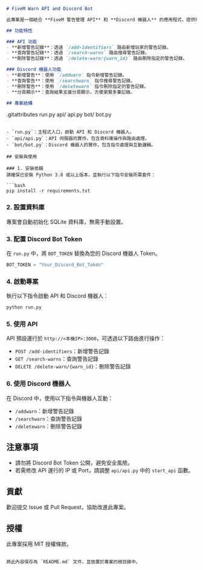 ```markdown
# FiveM Warn API and Discord Bot

此專案是一個結合 **FiveM 警告管理 API** 和 **Discord 機器人** 的應用程式，提供玩家警告記錄的新增、查詢與刪除功能。

## 功能特性

### API 功能
- **新增警告記錄**：透過 `/add-identifiers` 路由新增玩家的警告記錄。
- **查詢警告記錄**：透過 `/search-warns` 路由搜尋警告記錄。
- **刪除警告記錄**：透過 `/delete-warn/{warn_id}` 路由刪除指定的警告記錄。

### Discord 機器人功能
- **新增警告**：使用 `/addwarn` 指令新增警告記錄。
- **查詢警告**：使用 `/searchwarn` 指令搜尋警告記錄。
- **刪除警告**：使用 `/deletewarn` 指令刪除指定的警告記錄。
- **分頁顯示**：查詢結果支援分頁顯示，方便瀏覽多筆記錄。

## 專案結構

```
.gitattributes
run.py
api/
    api.py
bot/
    bot.py
```

- `run.py`：主程式入口，啟動 API 和 Discord 機器人。
- `api/api.py`：API 伺服器的實作，包含資料庫操作與路由處理。
- `bot/bot.py`：Discord 機器人的實作，包含指令處理與互動邏輯。

## 安裝與使用

### 1. 安裝依賴
請確保已安裝 Python 3.8 或以上版本，並執行以下指令安裝所需套件：

```bash
pip install -r requirements.txt
```

### 2. 設置資料庫
專案會自動初始化 SQLite 資料庫，無需手動設置。

### 3. 配置 Discord Bot Token
在 `run.py` 中，將 `BOT_TOKEN` 替換為您的 Discord 機器人 Token。

```python
BOT_TOKEN = "Your_Discord_Bot_Token"
```

### 4. 啟動專案
執行以下指令啟動 API 和 Discord 機器人：

```bash
python run.py
```

### 5. 使用 API
API 預設運行於 `http://<本機IP>:3000`，可透過以下路由進行操作：
- `POST /add-identifiers`：新增警告記錄
- `GET /search-warns`：查詢警告記錄
- `DELETE /delete-warn/{warn_id}`：刪除警告記錄

### 6. 使用 Discord 機器人
在 Discord 中，使用以下指令與機器人互動：
- `/addwarn`：新增警告記錄
- `/searchwarn`：查詢警告記錄
- `/deletewarn`：刪除警告記錄

## 注意事項
- 請勿將 Discord Bot Token 公開，避免安全風險。
- 若需修改 API 運行的 IP 或 Port，請調整 `api/api.py` 中的 `start_api` 函數。

## 貢獻
歡迎提交 Issue 或 Pull Request，協助改進此專案。

## 授權
此專案採用 MIT 授權條款。
```

將此內容保存為 `README.md` 文件，並放置於專案的根目錄中。
